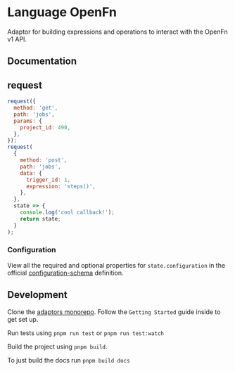 # Language OpenFn

Adaptor for building expressions and operations to interact with the OpenFn v1
API.

## Documentation

## request

```js
request({
  method: 'get',
  path: 'jobs',
  params: {
    project_id: 490,
  },
});
request(
  {
    method: 'post',
    path: 'jobs',
    data: {
      trigger_id: 1,
      expression: 'steps()',
    },
  },
  state => {
    console.log('cool callback!');
    return state;
  }
);
```

### Configuration

View all the required and optional properties for `state.configuration` in the
official
[configuration-schema](https://docs.openfn.org/adaptors/packages/openfn-configuration-schema/)
definition.

## Development

Clone the [adaptors monorepo](https://github.com/OpenFn/adaptors). Follow the
`Getting Started` guide inside to get set up.

Run tests using `pnpm run test` or `pnpm run test:watch`

Build the project using `pnpm build`.

To just build the docs run `pnpm build docs`
